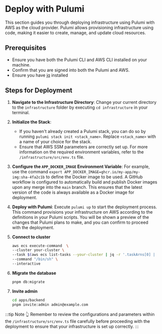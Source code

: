 # Deploy with Pulumi

This section guides you through deploying infrastructure using Pulumi with
AWS as the cloud provider. Pulumi allows provisioning infrastructure using
code, making it easier to create, manage, and update cloud resources.

## Prerequisites

- Ensure you have both the Pulumi CLI and AWS CLI installed on your machine.
- Confirm that you are signed into both the Pulumi and AWS.
- Ensure you have [jq](https://formulae.brew.sh/formula/jq) installed

## Steps for Deployment

1. **Navigate to the Infrastructure Directory**: Change your current directory
   to the `infrastructure` folder by executing `cd infrastructure` in your
   terminal.

2. **Initialize the Stack**:

   - If you haven't already created a Pulumi stack, you can do so by
     running `pulumi stack init <stack_name>`. Replace `<stack_name>` with a
     name of your choice for the stack.
   - Ensure that AWS SSM parameters are correctly set up.
     For more information on the required environment variables, refer to the
     `/infrastructure/src/env.ts` file.

3. **Configure the `APP_DOCKER_IMAGE` Environment Variable**:
   For example, use the command 
   `export APP_DOCKER_IMAGE=ghcr.io/my-app/my-img:sha-4fa2c1b` to define 
   the Docker image to be used. A GitHub workflow is 
   configured to automatically build and publish Docker images
   upon any merge into the `main` branch. This ensures that the latest version
   of the code is always available as a Docker image for deployment.

4. **Deploy with Pulumi**:
   Execute `pulumi up` to start the deployment process. This command provisions
   your infrastructure on AWS according to the definitions in your Pulumi
   scripts. You will be shown a preview of the changes that Pulumi plans to
   make, and you can confirm to proceed with the deployment.

5. **Connect to cluster**
   ```sh
   aws ecs execute-command  \
   --cluster your-cluster \
   --task $(aws ecs list-tasks --your-cluster | jq -r '.taskArns[0] | split("/")[2]') \
   --command "/bin/sh" \
   --interactive
   ```

6. **Migrate the database**

    ```sh
    pnpm db:migrate
    ```

7. **Invite admin**

    ```sh
    cd apps/backend
    pnpm invite:admin admin@example.com
    ```

:::tip Note 👆
Remember to review the configurations and parameters within the
`/infrastructure/src/env.ts` file carefully before proceeding with the
deployment to ensure that your infrastructure is set up correctly.
:::
